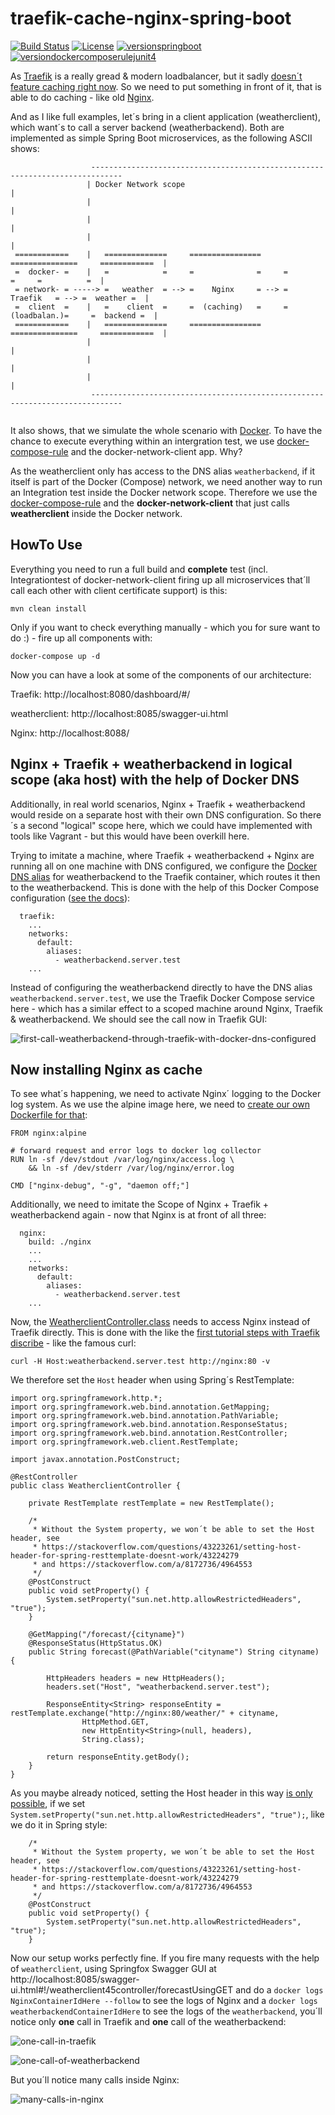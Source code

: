 traefik-cache-nginx-spring-boot 
=============================
[![Build Status](https://travis-ci.com/jonashackt/traefik-cache-nginx-spring-boot.svg?branch=master)](https://travis-ci.com/jonashackt/traefik-cache-nginx-spring-boot)
[![License](http://img.shields.io/:license-mit-blue.svg)](https://github.com/jonashackt/traefik-cache-nginx-spring-boot/blob/master/LICENSE)
[![versionspringboot](https://img.shields.io/badge/dynamic/xml?color=brightgreen&url=https://raw.githubusercontent.com/jonashackt/traefik-cache-nginx-spring-boot/master/pom.xml&query=%2F%2A%5Blocal-name%28%29%3D%27project%27%5D%2F%2A%5Blocal-name%28%29%3D%27parent%27%5D%2F%2A%5Blocal-name%28%29%3D%27version%27%5D&label=springboot)](https://github.com/spring-projects/spring-boot)
[![versiondockercomposerulejunit4](https://img.shields.io/badge/dynamic/xml?color=brightgreen&url=https://raw.githubusercontent.com/jonashackt/traefik-cache-nginx-spring-boot/master/docker-network-client/pom.xml&query=%2F%2A%5Blocal-name%28%29%3D%27project%27%5D%2F%2A%5Blocal-name%28%29%3D%27properties%27%5D%2F%2A%5Blocal-name%28%29%3D%27docker-compose-rule-junit4.version%27%5D&label=docker-compose-rule-junit4)](https://github.com/spring-projects/spring-boot)

As [Traefik](https://traefik.io/) is a really gread & modern loadbalancer, but it sadly [doesn´t feature caching right now](https://github.com/containous/traefik/issues/878). So we need to put something in front of it, that is able to do caching - like old [Nginx](https://nginx.org/en/).

And as I like full examples, let´s bring in a client application (weatherclient), which want´s to call a server backend (weatherbackend). Both are implemented as simple Spring Boot microservices, as the following ASCII shows: 

```
                  -----------------------------------------------------------------------------    
                 | Docker Network scope                                                        |  
                 |                                                                             |  
                 |                                                                             |   
                 |                                                                             |
 ============    |   ==============     ================     ===============     ============  |
 =  docker- =    |   =            =     =              =     =             =     =          =  |
 = network- = -----> =   weather  = --> =    Nginx     = --> =   Traefik   = --> =  weather =  |
 =  client  =    |   =    client  =     =  (caching)   =     = (loadbalan.)=     =  backend =  |
 ============    |   ==============     ================     ===============     ============  |
                 |                                                                             |
                 |                                                                             |
                 |                                                                             |
                  -----------------------------------------------------------------------------
                 
```

It also shows, that we simulate the whole scenario with [Docker](https://www.docker.com/). To have the chance to execute everything within an intergration test, we use [docker-compose-rule](https://github.com/palantir/docker-compose-rule) and the docker-network-client app. Why?

As the weatherclient only has access to the DNS alias `weatherbackend`, if it itself is part of the Docker (Compose) network, we need another way to run an Integration test inside the Docker network scope. Therefore we use the [docker-compose-rule](https://github.com/palantir/docker-compose-rule) and the __docker-network-client__ that just calls __weatherclient__ inside the Docker network.

## HowTo Use

Everything you need to run a full build and __complete__ test (incl. Integrationtest of docker-network-client firing up all microservices that´ll call each other with client certificate support) is this:

```
mvn clean install
```

Only if you want to check everything manually - which you for sure want to do :) - fire up all components with:

```
docker-compose up -d
```

Now you can have a look at some of the components of our architecture:

Traefik: http://localhost:8080/dashboard/#/

weatherclient: http://localhost:8085/swagger-ui.html

Nginx: http://localhost:8088/

## Nginx + Traefik + weatherbackend in logical scope (aka host) with the help of Docker DNS

Additionally, in real world scenarios, Nginx + Traefik + weatherbackend would reside on a separate host with their own DNS configuration. So there´s a second "logical" scope here, which we could have implemented with tools like Vagrant - but this would have been overkill here.

Trying to imitate a machine, where Traefik + weatherbackend + Nginx are running all on one machine with DNS configured, we configure the [Docker DNS alias](https://docs.docker.com/v17.09/engine/userguide/networking/configure-dns/) for weatherbackend to the Traefik container, which routes it then to the weatherbackend. This is done with the help of this Docker Compose configuration ([see the docs](https://docs.docker.com/compose/compose-file/#aliases)):

```
  traefik:
    ...
    networks:
      default:
        aliases:
          - weatherbackend.server.test
    ...
```

Instead of configuring the weatherbackend directly to have the DNS alias `weatherbackend.server.test`, we use the Traefik Docker Compose service here - which has a similar effect to a scoped machine around Nginx, Traefik & weatherbackend. We should see the call now in Traefik GUI:

![first-call-weatherbackend-through-traefik-with-docker-dns-configured](first-call-weatherbackend-through-traefik-with-docker-dns-configured.png)

## Now installing Nginx as cache

To see what´s happening, we need to activate Nginx´ logging to the Docker log system. As we use the alpine image here, we need to [create our own Dockerfile for that](https://stackoverflow.com/a/42369571/4964553):

```
FROM nginx:alpine

# forward request and error logs to docker log collector
RUN ln -sf /dev/stdout /var/log/nginx/access.log \
    && ln -sf /dev/stderr /var/log/nginx/error.log

CMD ["nginx-debug", "-g", "daemon off;"]
```

Additionally, we need to imitate the Scope of Nginx + Traefik + weatherbackend again - now that Nginx is at front of all three:

```
  nginx:
    build: ./nginx
    ...
    ...
    networks:
      default:
        aliases:
          - weatherbackend.server.test
    ...
```

Now, the [WeatherclientController.class](https://github.com/jonashackt/traefik-cache-nginx-spring-boot/blob/master/weatherclient/src/main/java/de/jonashackt/controller/WeatherclientController.java) needs to access Nginx instead of Traefik directly. This is done with the like the [first tutorial steps with Traefik discribe](https://blog.codecentric.de/en/2017/09/traefik-modern-reverse-proxy/) - like the famous curl:

```
curl -H Host:weatherbackend.server.test http://nginx:80 -v
```

We therefore set the `Host` header when using Spring´s RestTemplate:

```
import org.springframework.http.*;
import org.springframework.web.bind.annotation.GetMapping;
import org.springframework.web.bind.annotation.PathVariable;
import org.springframework.web.bind.annotation.ResponseStatus;
import org.springframework.web.bind.annotation.RestController;
import org.springframework.web.client.RestTemplate;

import javax.annotation.PostConstruct;

@RestController
public class WeatherclientController {

    private RestTemplate restTemplate = new RestTemplate();

    /*
     * Without the System property, we won´t be able to set the Host header, see
     * https://stackoverflow.com/questions/43223261/setting-host-header-for-spring-resttemplate-doesnt-work/43224279
     * and https://stackoverflow.com/a/8172736/4964553
     */
    @PostConstruct
    public void setProperty() {
        System.setProperty("sun.net.http.allowRestrictedHeaders", "true");
    }

    @GetMapping("/forecast/{cityname}")
    @ResponseStatus(HttpStatus.OK)
    public String forecast(@PathVariable("cityname") String cityname) {

        HttpHeaders headers = new HttpHeaders();
        headers.set("Host", "weatherbackend.server.test");

        ResponseEntity<String> responseEntity = restTemplate.exchange("http://nginx:80/weather/" + cityname,
                HttpMethod.GET,
                new HttpEntity<String>(null, headers),
                String.class);

        return responseEntity.getBody();
    }
}

```

As you maybe already noticed, setting the Host header in this way [is only possible](https://stackoverflow.com/a/43224279/4964553), if we set `System.setProperty("sun.net.http.allowRestrictedHeaders", "true");`, like we do it in Spring style:

```
    /*
     * Without the System property, we won´t be able to set the Host header, see
     * https://stackoverflow.com/questions/43223261/setting-host-header-for-spring-resttemplate-doesnt-work/43224279
     * and https://stackoverflow.com/a/8172736/4964553
     */
    @PostConstruct
    public void setProperty() {
        System.setProperty("sun.net.http.allowRestrictedHeaders", "true");
    }
```

Now our setup works perfectly fine. If you fire many requests with the help of `weatherclient`, using Springfox Swagger GUI at http://localhost:8085/swagger-ui.html#!/weatherclient45controller/forecastUsingGET and do a `docker logs NginxContainerIdHere --follow` to see the logs of Nginx and a `docker logs weatherbackendContainerIdHere` to see the logs of the `weatherbackend`, you´ll notice only __one__ call in Traefik and __one__ call of the weatherbackend:

![one-call-in-traefik](one-call-in-traefik.png)

![one-call-of-weatherbackend](one-call-of-weatherbackend.png)

But you´ll notice many calls inside Nginx:

![many-calls-in-nginx](many-calls-in-nginx.png)





